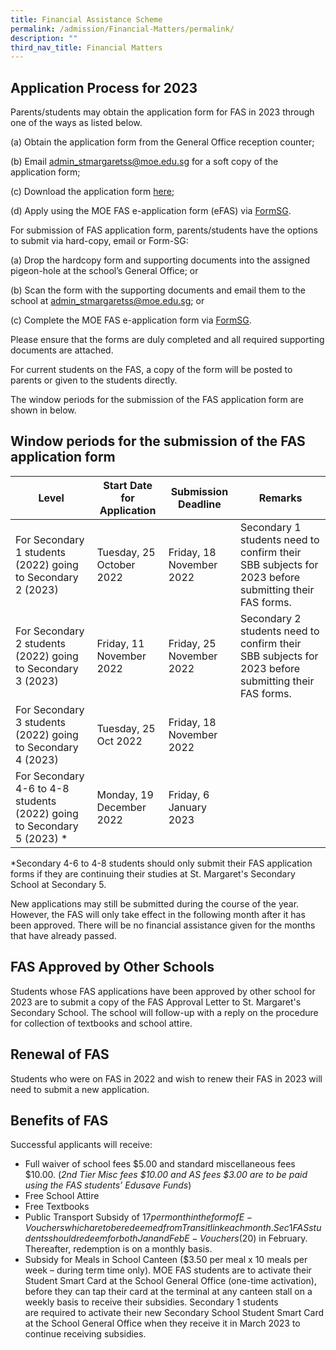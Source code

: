 ```yaml
---
title: Financial Assistance Scheme
permalink: /admission/Financial-Matters/permalink/
description: ""
third_nav_title: Financial Matters
---
```

Application Process for 2023
----------------------------

Parents/students may obtain the application form for FAS in 2023 through one of the ways as listed below. 

  

(a) Obtain the application form from the General Office reception counter;

(b) Email [admin\_stmargaretss@moe.edu.sg](mailto:admin_stmargaretss@moe.edu.sg) for a soft copy of the application form;

(c) Download the application form [here](https://go.gov.sg/moe-fas-application-form2023);

(d) Apply using the MOE FAS e-application form (eFAS) via [FormSG](https://go.gov.sg/moe-efas).

  

For submission of FAS application form, parents/students have the options to submit via hard-copy, email or Form-SG:

(a) Drop the hardcopy form and supporting documents into the assigned pigeon-hole at the school’s General Office; or

(b) Scan the form with the supporting documents and email them to the school at [admin\_stmargaretss@moe.edu.sg](mailto:admin_stmargaretss@moe.edu.sg); or

(c) Complete the MOE FAS e-application form via [FormSG](https://go.gov.sg/moe-efas).

  

Please ensure that the forms are duly completed and all required supporting documents are attached.

  

For current students on the FAS, a copy of the form will be posted to parents or given to the students directly.

  

The window periods for the submission of the FAS application form are shown in below.

Window periods for the submission of the FAS application form
-------------------------------------------------------------

| Level | Start Date for Application | Submission Deadline | Remarks |
| --- | --- | --- | --- |
| For Secondary 1 students (2022) going to Secondary 2 (2023) | Tuesday, 25 October 2022 | Friday, 18 November 2022 | Secondary 1 students need to confirm their SBB subjects for 2023 before submitting their FAS forms.  |
| For Secondary 2 students (2022) going to Secondary 3 (2023)   | Friday, 11 November 2022   | Friday, 25 November 2022  | Secondary 2 students need to confirm their SBB subjects for 2023 before submitting their FAS forms. |
| For Secondary 3 students (2022) going to Secondary 4 (2023)  | Tuesday, 25 Oct 2022   | Friday, 18 November 2022  |   |
| For Secondary 4-6 to 4-8 students (2022) going to Secondary 5 (2023) \* | Monday, 19 December 2022 | Friday, 6 January 2023 |   |

*Secondary 4-6 to 4-8 students should only submit their FAS application forms if they are continuing their studies at St. Margaret's Secondary School at Secondary 5.

New applications may still be submitted during the course of the year. However, the FAS will only take effect in the following month after it has been approved. There will be no financial assistance given for the months that have already passed. 

  

FAS Approved by Other Schools
-----------------------------

Students whose FAS applications have been approved by other school for 2023 are to submit a copy of the FAS Approval Letter to St. Margaret's Secondary School. The school will follow-up with a reply on the procedure for collection of textbooks and school attire.

  

Renewal of FAS
--------------

Students who were on FAS in 2022 and wish to renew their FAS in 2023 will need to submit a new application. 

  

Benefits of FAS
---------------

Successful applicants will receive:

*   Full waiver of school fees $5.00 and standard miscellaneous fees $10.00. (_2nd Tier Misc fees $10.00 and AS fees $3.00 are to be paid using the FAS students’ Edusave Funds_)
*   Free School Attire
*   Free Textbooks
*   Public Transport Subsidy of $17 per month in the form of E-Vouchers which are to be redeemed from Transitlink each month. Sec 1 FAS students should redeem for both Jan and Feb E-Vouchers ($20) in February. Thereafter, redemption is on a monthly basis.
*   Subsidy for Meals in School Canteen ($3.50 per meal x 10 meals per week – during term time only). MOE FAS students are to activate their  Student Smart Card at the School General Office (one-time activation), before they can tap their card at the terminal at any canteen stall on a weekly basis to receive their subsidies. Secondary 1 students are required to activate their new Secondary School Student Smart Card at the School General Office when they receive it in March 2023 to continue receiving subsidies.